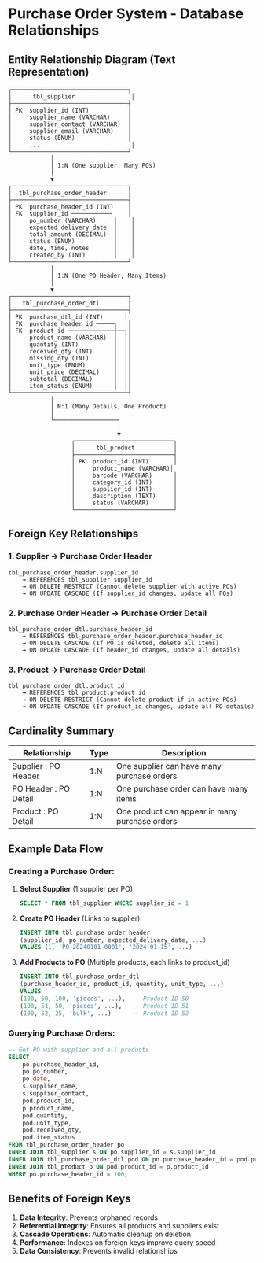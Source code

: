 # Purchase Order System - Database Relationships

## Entity Relationship Diagram (Text Representation)

```
┌─────────────────────────────────┐
│      tbl_supplier                │
├─────────────────────────────────┤
│ PK  supplier_id (INT)           │
│     supplier_name (VARCHAR)     │
│     supplier_contact (VARCHAR)  │
│     supplier_email (VARCHAR)    │
│     status (ENUM)               │
│     ...                          │
└─────────────────────────────────┘
            │
            │ 1:N (One supplier, Many POs)
            │
            ▼
┌─────────────────────────────────┐
│  tbl_purchase_order_header      │
├─────────────────────────────────┤
│ PK  purchase_header_id (INT)    │
│ FK  supplier_id ───────────┐    │
│     po_number (VARCHAR)     │    │
│     expected_delivery_date  │    │
│     total_amount (DECIMAL)  │    │
│     status (ENUM)           │    │
│     date, time, notes       │    │
│     created_by (INT)        │    │
└─────────────────────────────────┘
            │
            │ 1:N (One PO Header, Many Items)
            │
            ▼
┌─────────────────────────────────┐
│   tbl_purchase_order_dtl        │
├─────────────────────────────────┤
│ PK  purchase_dtl_id (INT)      │
│ FK  purchase_header_id ─────┐   │
│ FK  product_id ─────────────┼──┐│
│     product_name (VARCHAR)  │  ││
│     quantity (INT)          │  ││
│     received_qty (INT)      │  ││
│     missing_qty (INT)       │  ││
│     unit_type (ENUM)        │  ││
│     unit_price (DECIMAL)    │  ││
│     subtotal (DECIMAL)      │  ││
│     item_status (ENUM)      │  ││
└─────────────────────────────────┘
            │
            │ N:1 (Many Details, One Product)
            │
            └──────────────────┐
                               │
                               ▼
                  ┌────────────────────────────┐
                  │      tbl_product           │
                  ├────────────────────────────┤
                  │ PK  product_id (INT)       │
                  │     product_name (VARCHAR)│
                  │     barcode (VARCHAR)      │
                  │     category_id (INT)      │
                  │     supplier_id (INT)      │
                  │     description (TEXT)     │
                  │     status (VARCHAR)       │
                  └────────────────────────────┘
```

## Foreign Key Relationships

### 1. Supplier → Purchase Order Header
```
tbl_purchase_order_header.supplier_id 
    → REFERENCES tbl_supplier.supplier_id
    → ON DELETE RESTRICT (Cannot delete supplier with active POs)
    → ON UPDATE CASCADE (If supplier_id changes, update all POs)
```

### 2. Purchase Order Header → Purchase Order Detail
```
tbl_purchase_order_dtl.purchase_header_id 
    → REFERENCES tbl_purchase_order_header.purchase_header_id
    → ON DELETE CASCADE (If PO is deleted, delete all items)
    → ON UPDATE CASCADE (If header_id changes, update all details)
```

### 3. Product → Purchase Order Detail
```
tbl_purchase_order_dtl.product_id 
    → REFERENCES tbl_product.product_id
    → ON DELETE RESTRICT (Cannot delete product if in active POs)
    → ON UPDATE CASCADE (If product_id changes, update all PO details)
```

## Cardinality Summary

| Relationship | Type | Description |
|-------------|------|-------------|
| Supplier : PO Header | 1:N | One supplier can have many purchase orders |
| PO Header : PO Detail | 1:N | One purchase order can have many items |
| Product : PO Detail | 1:N | One product can appear in many purchase orders |

## Example Data Flow

### Creating a Purchase Order:

1. **Select Supplier** (1 supplier per PO)
   ```sql
   SELECT * FROM tbl_supplier WHERE supplier_id = 1
   ```

2. **Create PO Header** (Links to supplier)
   ```sql
   INSERT INTO tbl_purchase_order_header 
   (supplier_id, po_number, expected_delivery_date, ...)
   VALUES (1, 'PO-20240101-0001', '2024-01-15', ...)
   ```

3. **Add Products to PO** (Multiple products, each links to product_id)
   ```sql
   INSERT INTO tbl_purchase_order_dtl 
   (purchase_header_id, product_id, quantity, unit_type, ...)
   VALUES 
   (100, 50, 100, 'pieces', ...),  -- Product ID 50
   (100, 51, 50, 'pieces', ...),   -- Product ID 51
   (100, 52, 25, 'bulk', ...)      -- Product ID 52
   ```

### Querying Purchase Orders:

```sql
-- Get PO with supplier and all products
SELECT 
    po.purchase_header_id,
    po.po_number,
    po.date,
    s.supplier_name,
    s.supplier_contact,
    pod.product_id,
    p.product_name,
    pod.quantity,
    pod.unit_type,
    pod.received_qty,
    pod.item_status
FROM tbl_purchase_order_header po
INNER JOIN tbl_supplier s ON po.supplier_id = s.supplier_id
INNER JOIN tbl_purchase_order_dtl pod ON po.purchase_header_id = pod.purchase_header_id
INNER JOIN tbl_product p ON pod.product_id = p.product_id
WHERE po.purchase_header_id = 100;
```

## Benefits of Foreign Keys

1. **Data Integrity**: Prevents orphaned records
2. **Referential Integrity**: Ensures all products and suppliers exist
3. **Cascade Operations**: Automatic cleanup on deletion
4. **Performance**: Indexes on foreign keys improve query speed
5. **Data Consistency**: Prevents invalid relationships

